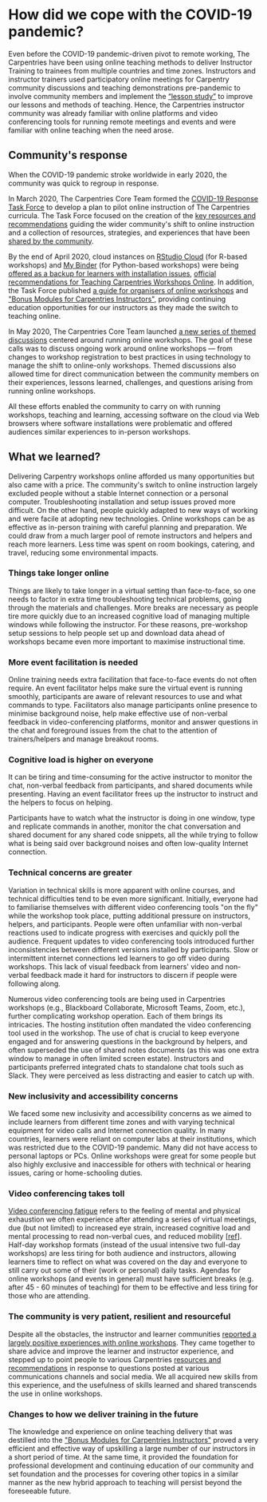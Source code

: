 # How did we cope with the COVID-19 pandemic?

Even before the COVID-19 pandemic-driven pivot to remote working, The Carpentries have been
using online teaching methods to deliver Instructor Training to trainees from multiple
countries and time zones. Instructors and instructor trainers used participatory online meetings for Carpentry community discussions and
teaching demonstrations pre-pandemic to involve community members and implement the [“lesson study”](https://en.wikipedia.org/wiki/Lesson_study) to improve our lessons and methods of teaching. Hence, the Carpentries instructor community was already familiar with online platforms and video conferencing tools for running remote meetings and events and were familiar with online teaching
when the need arose. 

## Community's response
When the COVID-19 pandemic stroke worldwide in early 2020, 
the community was quick to regroup in response. 

In March 2020, The Carpentries Core Team formed the [COVID-19 Response Task Force](https://github.com/carpentries/task-forces/blob/main/2020/COVID-19/COVID-19-charter.md) to develop a plan to pilot online instruction of The Carpentries curricula. The Task Force focused on the creation of the [key resources and recommendations](https://carpentries.org/online-workshop-recommendations/) 
guiding the wider community's shift to online instruction and a collection of resources, strategies, and experiences that have been [shared by the community](https://docs.carpentries.org/topic_folders/hosts_instructors/resources_for_online_workshops.html?highlight=online%20guides#resources-by-community).

By the end of April 2020, cloud instances on [RStudio Cloud](https://rstudio.cloud/) (for R-based workshops) and 
[My Binder](https://mybinder.org/) (for Python-based workshops) were being [offered as a backup for learners with installation issues](https://carpentries.org/blog/2020/04/scaffolds/),
[official recommendations for Teaching Carpentries Workshops Online](https://carpentries.org/online-workshop-recommendations/). In addition, the Task Force published [a guide for organisers of online 
workshops](https://carpentries.org/blog/2020/04/instructor-updates-for-online-workshops/) and ["Bonus Modules for Carpentries Instructors"](https://carpentries.github.io/instructor-training-bonus-modules/), providing continuing education opportunities for our instructors as they made the switch to teaching online.

In May 2020, The Carpentries Core Team launched [a new series of themed discussions](https://carpentries.org/blog/2020/05/online-workshop-themed-discussions/) centered around running online workshops. The goal of these calls was to discuss ongoing work around online workshops — from changes to workshop registration to best practices in using technology to manage the shift to online-only workshops. Themed discussions also allowed time for direct communication between the community members on their experiences, lessons learned, challenges, and questions arising from 
running online workshops.

All these efforts enabled the community to 
carry on with running workshops, teaching and learning, accessing software on the cloud via Web browsers where software 
installations were problematic and offered audiences similar experiences to in-person workshops.

## What we learned?

Delivering Carpentry workshops online afforded us many opportunities but also came with a price.
The community's switch to online instruction largely excluded people without a stable Internet connection or a personal computer. Troubleshooting installation and setup issues proved more difficult. On the other hand, people quickly adapted to new ways of working and were facile at
adopting new technologies. Online workshops can be as effective as in-person training with
careful planning and preparation. We could draw from a much larger pool of remote instructors and helpers
and reach more learners. Less time was spent on room bookings, catering, and travel, reducing some
environmental impacts.

### Things take longer online

Things are likely to take longer in a virtual setting than face-to-face, so one needs to factor in extra
time troubleshooting technical problems, going through the materials and challenges. More breaks are
necessary as people tire more quickly due to an increased cognitive load of managing multiple windows
while following the instructor. For these reasons, pre-workshop setup sessions to help people
set up and download data ahead of workshops became even more important to maximise instructional time.

### More event facilitation is needed

Online training needs extra facilitation that face-to-face events do not often require. An event facilitator
helps make sure the virtual event is running smoothly, participants are aware of relevant resources to use and
what commands to type. Facilitators also manage participants online presence to minimise background noise, help make effective
use of non-verbal feedback in video-conferencing platforms, monitor and answer questions in the chat and foreground issues from the chat to the attention of trainers/helpers and manage breakout rooms.

### Cognitive load is higher on everyone

It can be tiring and time-consuming for the active instructor to monitor the chat, non-verbal feedback from
participants, and shared documents while presenting. Having an event facilitator frees up the instructor
to instruct and the helpers to focus on helping.

Participants have to watch what the instructor is doing in one window, type and replicate commands in another,
monitor the chat conversation and shared document for any shared code snippets, all the while trying to follow what is being said over
background noises and often low-quality Internet connection.

### Technical concerns are greater

Variation in technical skills is more apparent with online courses, and technical difficulties tend to be even more significant.
Initially, everyone had to familiarise themselves with different video conferencing tools "on the fly" while the workshop took place, putting additional pressure on instructors, helpers, and participants.
People were often unfamiliar with non-verbal reactions used to indicate progress with exercises and quickly poll the audience. Frequent updates to video conferencing tools introduced further inconsistencies between
different versions installed by participants. Slow or intermittent internet connections led learners to go off video during workshops. This lack of visual feedback from learners' video and non-verbal feedback made it hard for instructors to discern if people were following along.

Numerous video conferencing tools are being used in Carpentries workshops (e.g., Blackboard Collaborate, Microsoft Teams, Zoom, etc.), further complicating workshop operation. Each of them brings its intricacies. The hosting institution often mandated the video conferencing tool used in the workshop. The use of chat is crucial to keep everyone engaged and for answering questions in the background by helpers, and often
superseded the use of shared notes documents (as this was one extra window to manage in often limited screen estate).
Instructors and participants preferred integrated chats to standalone chat tools such as Slack. They were perceived as less
distracting and easier to catch up with.

### New inclusivity and accessibility concerns

We faced some new inclusivity and accessibility concerns as we aimed to include learners from different
time zones and with varying technical equipment for video calls and Internet connection quality.
In many countries, learners were reliant on computer labs at their institutions, which was restricted
due to the COVID-19 pandemic. Many did not have access to personal laptops or PCs.
Online workshops were great for some people but also highly exclusive and inaccessible for others with 
technical or hearing issues, caring or home-schooling duties.

### Video conferencing takes toll

[Video conferencing fatigue](https://whatis.techtarget.com/definition/Zoom-fatigue-virtual-meeting-fatigue#:~:text=Zoom%20fatigue%2C%20also%20known%20as,series%20of%20virtual%20video%20meetings.&text=The%20concept%20of%20Zoom%20fatigue,remotely%20during%20the%20global%20pandemic.) refers to
the feeling of mental and physical exhaustion we often experience after attending a series of virtual meetings, 
due (but not limited) to increased eye strain, increased cognitive load and mental processing to read non-verbal cues, 
and reduced mobility [[ref](https://news.stanford.edu/2021/02/23/four-causes-zoom-fatigue-solutions/)].
Half-day workshop formats (instead of the usual intensive two full-day workshops) are less tiring for 
both audience and instructors, allowing learners time to reflect on what was covered on the day and 
everyone to still carry out some of their (work or personal) daily tasks. Agendas for online 
workshops (and events in general) must have sufficient breaks (e.g. after 45 - 60 minutes of teaching) 
for them to be effective and less tiring for those who are attending.

### The community is very patient, resilient and resourceful

Despite all the obstacles, the instructor and learner communities [reported a largely positive experiences with online workshops](https://carpentries.org/blog/2020/12/Carpentries-Online-Workshops/). They came together to share advice and
improve the learner and instructor experience, and stepped up to point people to various Carpentries [resources and recommendations](https://carpentries.org/online-workshop-recommendations/) in response to questions posted at various communications channels and social media. We all acquired new skills from this experience, and the usefulness of skills learned and shared transcends the use in online workshops.

### Changes to how we deliver training in the future

The knowledge and experience on online teaching delivery that was destilled into the ["Bonus Modules for Carpentries Instructors"](https://carpentries.github.io/instructor-training-bonus-modules/) proved a very efficient and effective way of upskilling a large number of our instructors in a short period of time. At the same time, it provided the foundation for professional development and continuing education of our community and set foundation and the processes for covering other topics in a similar manner as the new hybrid approach to teaching will persist beyond the foreseeable future. 


